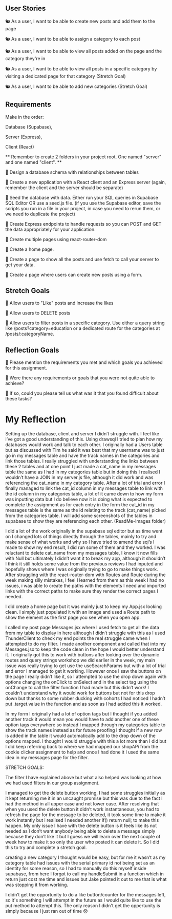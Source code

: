 ## User Stories

🐿️ As a user, I want to be able to create new posts and add them to the page

🐿️ As a user, I want to be able to assign a category to each post

🐿️ As a user, I want to be able to view all posts added on the page and the category they're in

🐿️ As a user, I want to be able to view all posts in a specific category by visiting a dedicated page for that category (Stretch Goal)

🐿️ As a user, I want to be able to add new categories (Stretch Goal)

## Requirements

Make in the order:

Database (Supabase),

Server (Express),

Client (React)

** Remember to create 2 folders in your project root. One named "server" and one named "client". **

🎯 Design a database schema with relationships between tables

🎯 Create a new application with a React client and an Express server
(again, remember the client and the server should be separate)

🎯 Seed the database with data. Either run your SQL queries in Supabase SQL Editor OR use a seed.js file. (if you use the Supabase editor, save the scripts you run in a file in your project, in case you need to rerun them, or we need to duplicate the project)

🎯 Create Express endpoints to handle requests so you can POST and GET the data appropriately for your application.

🎯 Create multiple pages using react-router-dom

🎯 Create a home page.

🎯 Create a page to show all the posts and use fetch to call your server to get your data.

🎯 Create a page where users can create new posts using a form.

## Stretch Goals

🏹 Allow users to "Like" posts and increase the likes

🏹 Allow users to DELETE posts

🏹 Allow users to filter posts in a specific category. Use either a query string like /posts?category=education or a dedicated route for the categories at /posts/:categoryName.

## Reflection Goals

🎯 Please mention the requirements you met and which goals you achieved for this assignment.

🎯 Were there any requirements or goals that you were not quite able to achieve?

🎯 If so, could you please tell us what was it that you found difficult about these tasks?

# My Reflection

Setting up the database, client and server I didn’t struggle with. I feel like i’ve got a good understanding of this.
Using drawsql I tried to plan how my databases would work and talk to each other. I originally had a Users table but as discussed with Tim he said it was best that my username was to just go in my messages table and have the track names in the categories and link those tables. I really struggled with understanding the links between these 2 tables and at one point I just made a cat_name in my messages table the same as I had in my categories table but in doing this I realised I wouldn’t have a JOIN in my server.js file, although it did work and was referencing the cat_name in my category table. After a lot of trial and error I finally managed to link the cat_id column in my messages table to link with the id column in my categories table, a lot of it came down to how my form was inputting data but I do believe now it is doing what is expected to complete the assignment as for each entry in the form the cat_id in my messages table is the same as the id relating to the track (cat_name) picked from the categories table.
I will add some screenshots of the tables in supabase to show they are referencing each other. (ReadMe-Images folder)

I did a lot of the work originally in the supabase sql editor but as time went on I changed lots of things directly through the tables, mainly to try and make sense of what works and why so I have tried to amend the sql’s I made to show my end result, I did run some of them and they worked. I was reluctant to delete cat_name from my messages table, I know it now fills with Null but ultimately I didn’t want it to break my app, although it shouldn’t I think it still holds some value from the previous reviews I had inputed and hopefully shows where I was originally trying to go to make things work.
After struggling with the react-router-dom with Routes and Route during the week making silly mistakes, I feel I learned from them as this week I had no issues, i was able to create the paths with the elements I need and imported links with the correct paths to make sure they render the correct pages I needed.

I did create a home page but it was mainly just to keep my App.jsx looking clean. I simply just populated it with an image and used a Route path to show the element as the first page you see when you open app.

I called my post page Messages.jsx where I used fetch to get all the data from my table to display in here although I didn’t struggle with this as I used ThunderClient to check my end points the real struggle came when I attempted to do my filter. I made another component and called that into my Messages.jsx to keep the code clean in the hope I would better understand it. I originally got this to work with buttons after looking over the dynamic routes and query strings workshop we did earlier in the week, my main issue was really trying to get use the useSearchParams but with a lot of trial and error I managed to get it working. However once I saw the buttons on the page I really didn’t like it, so I attempted to use the drop down again with options changing the onClick to onSelect and in the select tag using the onChange to call the filter function I had made but this didn’t work! I couldn’t understand why it would work for buttons but not for this drop down but thanks to some rubber ducking with cohorts I had noticed I hadn’t put .target.value in the function and as soon as I had added this it worked.

In my form I originally had a lot of option tags but I thought if you added another track it would mean you would have to add another one of these option tags everywhere so instead I mapped through my categories table to show the track names instead as for future proofing I thought if a new row is added in the table it would automatically add to the drop down of the options mapped. I thought I would struggle with this a lot more than I did but I did keep referring back to where we had mapped our shopAPi from the cookie clicker assignment to help and once I had done it I used the same idea in my messages page for the filter.

STRETCH GOALS:

The filter I have explained above but what also helped was looking at how we had used filters in our group assignment.

I managed to get the delete button working, I had some struggles initially as it kept returning me it in an uncaught promise but this was due to the fact I had the method in all upper case and not lower case. After resolving that when you used the delete button it didn’t work instantaneous, you had to refresh the page for the message to be deleted, it took some time to make it work instantly but i realised I needed another if() return null; to make this happen. My only issue I have with the delete button is it feels like its not needed as I don’t want anybody being able to delete a message simply because they don’t like it but I guess we will learn over the next couple of week how to make it so only the user who posted it can delete it. So I did this to try and complete a stretch goal.

creating a new category I thought would be easy, but for me it wasn’t as my category table had issues with the serial primary id not being set as an identity for some reason, so I had to manually do this myself inside supabase, from here I forgot to call my handleSubmit in a function which in return just cost me time and issues but Jake pointed it out to me that is what was stopping it from working.

I didn’t get the opportunity to do a like button/counter for the messages left, so it's something I will attempt in the future as I would quite like to use the put method to attempt this. The only reason I didn't get the oppertunity is simply because I just ran out of time 😞

